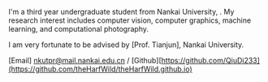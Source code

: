 I'm a third year undergraduate student from Nankai University, . My research interest includes computer vision, computer graphics, machine learning, and computational photography.

I am very fortunate to be advised by [Prof. Tianjun], Nankai University.


[Email] nkutpr@mail.nankai.edu.cn  / [Github][https://github.com/QiuDi233](https://github.com/theHarfWild/theHarfWild.github.io)
